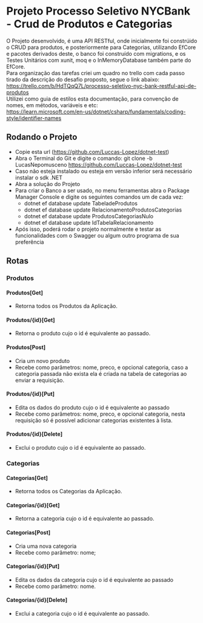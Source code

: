# Projeto Processo Seletivo NYCBank - Crud de Produtos e Categorias

O Projeto desenvolvido, é uma API RESTful, onde inicialmente foi constrúido o CRUD para produtos, e posteriormente para Categorias, utilizando EfCore e pacotes derivados deste, o banco foi construído com migrations, e os Testes Unitários com xunit, moq e o InMemoryDatabase também parte do EfCore.<br>
Para organização das tarefas criei um quadro no trello com cada passo tirado da descrição do desafio proposto, segue o link abaixo:<br>
https://trello.com/b/HdTQqQ7L/processo-seletivo-nyc-bank-restful-api-de-produtos<br>
Utilizei como guia de estilos esta documentação, para convenção de nomes, em métodos, variáveis e etc:<br>
https://learn.microsoft.com/en-us/dotnet/csharp/fundamentals/coding-style/identifier-names

## Rodando o Projeto
* Copie esta url (https://github.com/Luccas-Lopez/dotnet-test)
* Abra o Terminal do Git e digite o comando: git clone -b LucasNepomusceno https://github.com/Luccas-Lopez/dotnet-test
* Caso não esteja instalado ou esteja em versão inferior será necessário instalar o sdk .NET 
* Abra a solução do Projeto
* Para criar o Banco a ser usado, no menu ferramentas abra o Package Manager Console e digite os seguintes comandos um de cada vez:
  - dotnet ef database update TabeladeProdutos
  - dotnet ef database update RelacionamentoProdutosCategorias
  - dotnet ef database update ProdutosCategoriasNulo
  - dotnet ef database update IdTabelaRelacionamento
* Após isso, poderá rodar o projeto normalmente e testar as funcionalidades com o Swagger ou algum outro programa de sua preferência

## Rotas
### Produtos
#### Produtos[Get]
- Retorna todos os Produtos da Aplicação.

#### Produtos/{id}[Get]
- Retorna o produto cujo o id é equivalente ao passado.

#### Produtos[Post]
- Cria um novo produto
- Recebe como parâmetros: nome, preco, e opcional categoria, caso a categoria passada não exista ela é criada na tabela de categorias ao enviar a requisição.

#### Produtos/{id}[Put]
- Edita os dados do produto cujo o id é equivalente ao passado
- Recebe como parâmetros: nome, preco, e opcional categoria, nesta requisição só é possível adicionar categorias existentes à lista.

#### Produtos/{id}[Delete]
- Exclui o produto cujo o id é equivalente ao passado.

### Categorias
#### Categorias[Get]
- Retorna todos os Categorias da Aplicação.

#### Categorias/{id}[Get]
- Retorna a categoria cujo o id é equivalente ao passado.

#### Categorias[Post]
- Cria uma nova categoria
- Recebe como parâmetro: nome;
  
#### Categorias/{id}[Put]
- Edita os dados da categoria cujo o id é equivalente ao passado
- Recebe como parâmetro: nome.

#### Categorias/{id}[Delete]
- Exclui a categoria cujo o id é equivalente ao passado.
